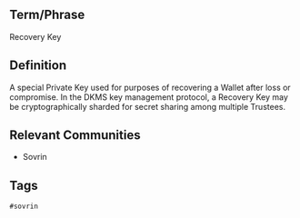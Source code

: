 ## Term/Phrase
Recovery Key

## Definition
A special Private Key used for purposes of recovering a Wallet after loss or compromise. In the DKMS key management protocol, a Recovery Key may be cryptographically sharded for secret sharing among multiple Trustees.

## Relevant Communities
* Sovrin

## Tags
```
#sovrin
```
